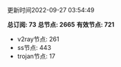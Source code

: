 更新时间2022-09-27 03:54:49

**总订阅: 73**
**总节点: 2665**
**有效节点: 721**
- v2ray节点: 261
- ss节点: 443
- trojan节点: 17
